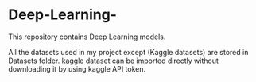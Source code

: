 # Deep-Learning-

This repository contains Deep Learning models.

All the datasets used in my project except (Kaggle datasets) are stored in Datasets folder.
kaggle dataset can be imported directly without downloading it by using kaggle API token.
